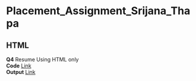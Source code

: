 # Placement_Assignment_Srijana_Thapa
## HTML<br>
**Q4** Resume Using HTML only<br>
**Code** [Link](https://github.com/Srijana1425/Placement_Assignment_Srijana_Thapa/tree/main/html/resume)<br>
**Output** [Link](http://127.0.0.1:5500/resume/index.html)<br><br>

